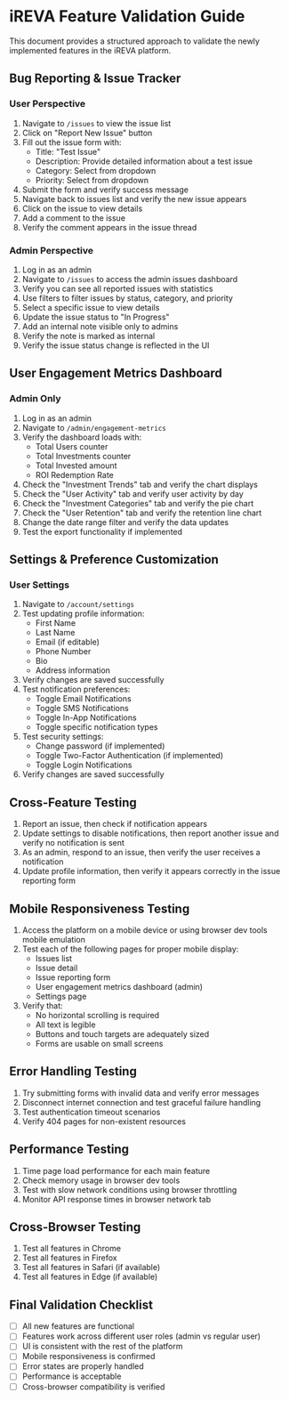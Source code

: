 # iREVA Feature Validation Guide

This document provides a structured approach to validate the newly implemented features in the iREVA platform.

## Bug Reporting & Issue Tracker

### User Perspective
1. Navigate to `/issues` to view the issue list
2. Click on "Report New Issue" button
3. Fill out the issue form with:
   - Title: "Test Issue"
   - Description: Provide detailed information about a test issue
   - Category: Select from dropdown
   - Priority: Select from dropdown
4. Submit the form and verify success message
5. Navigate back to issues list and verify the new issue appears
6. Click on the issue to view details
7. Add a comment to the issue
8. Verify the comment appears in the issue thread

### Admin Perspective
1. Log in as an admin
2. Navigate to `/issues` to access the admin issues dashboard
3. Verify you can see all reported issues with statistics
4. Use filters to filter issues by status, category, and priority
5. Select a specific issue to view details
6. Update the issue status to "In Progress"
7. Add an internal note visible only to admins
8. Verify the note is marked as internal
9. Verify the issue status change is reflected in the UI

## User Engagement Metrics Dashboard

### Admin Only
1. Log in as an admin
2. Navigate to `/admin/engagement-metrics`
3. Verify the dashboard loads with:
   - Total Users counter
   - Total Investments counter
   - Total Invested amount
   - ROI Redemption Rate
4. Check the "Investment Trends" tab and verify the chart displays
5. Check the "User Activity" tab and verify user activity by day
6. Check the "Investment Categories" tab and verify the pie chart
7. Check the "User Retention" tab and verify the retention line chart
8. Change the date range filter and verify the data updates
9. Test the export functionality if implemented

## Settings & Preference Customization

### User Settings
1. Navigate to `/account/settings`
2. Test updating profile information:
   - First Name
   - Last Name
   - Email (if editable)
   - Phone Number
   - Bio
   - Address information
3. Verify changes are saved successfully
4. Test notification preferences:
   - Toggle Email Notifications
   - Toggle SMS Notifications
   - Toggle In-App Notifications
   - Toggle specific notification types
5. Test security settings:
   - Change password (if implemented)
   - Toggle Two-Factor Authentication (if implemented)
   - Toggle Login Notifications
6. Verify changes are saved successfully

## Cross-Feature Testing

1. Report an issue, then check if notification appears
2. Update settings to disable notifications, then report another issue and verify no notification is sent
3. As an admin, respond to an issue, then verify the user receives a notification
4. Update profile information, then verify it appears correctly in the issue reporting form

## Mobile Responsiveness Testing

1. Access the platform on a mobile device or using browser dev tools mobile emulation
2. Test each of the following pages for proper mobile display:
   - Issues list
   - Issue detail
   - Issue reporting form
   - User engagement metrics dashboard (admin)
   - Settings page
3. Verify that:
   - No horizontal scrolling is required
   - All text is legible
   - Buttons and touch targets are adequately sized
   - Forms are usable on small screens

## Error Handling Testing

1. Try submitting forms with invalid data and verify error messages
2. Disconnect internet connection and test graceful failure handling
3. Test authentication timeout scenarios
4. Verify 404 pages for non-existent resources

## Performance Testing

1. Time page load performance for each main feature
2. Check memory usage in browser dev tools
3. Test with slow network conditions using browser throttling
4. Monitor API response times in browser network tab

## Cross-Browser Testing

1. Test all features in Chrome
2. Test all features in Firefox
3. Test all features in Safari (if available)
4. Test all features in Edge (if available)

## Final Validation Checklist

- [ ] All new features are functional
- [ ] Features work across different user roles (admin vs regular user)
- [ ] UI is consistent with the rest of the platform
- [ ] Mobile responsiveness is confirmed
- [ ] Error states are properly handled
- [ ] Performance is acceptable
- [ ] Cross-browser compatibility is verified